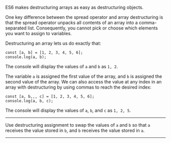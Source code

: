 <div class="challenge-instructions es6"><div><section id="description">
<p>ES6 makes destructuring arrays as easy as destructuring objects.</p>
<p>One key difference between the spread operator and array destructuring is that the spread operator unpacks all contents of an array into a comma-separated list. Consequently, you cannot pick or choose which elements you want to assign to variables.</p>
<p>Destructuring an array lets us do exactly that:</p>
<pre class="language-js"><code class="language-js"><span class="token keyword">const</span> <span class="token punctuation">[</span>a<span class="token punctuation">,</span> b<span class="token punctuation">]</span> <span class="token operator">=</span> <span class="token punctuation">[</span><span class="token number">1</span><span class="token punctuation">,</span> <span class="token number">2</span><span class="token punctuation">,</span> <span class="token number">3</span><span class="token punctuation">,</span> <span class="token number">4</span><span class="token punctuation">,</span> <span class="token number">5</span><span class="token punctuation">,</span> <span class="token number">6</span><span class="token punctuation">]</span><span class="token punctuation">;</span>
console<span class="token punctuation">.</span><span class="token function">log</span><span class="token punctuation">(</span>a<span class="token punctuation">,</span> b<span class="token punctuation">)</span><span class="token punctuation">;</span>
</code></pre>
<p>The console will display the values of <code>a</code> and <code>b</code> as <code>1, 2</code>.</p>
<p>The variable <code>a</code> is assigned the first value of the array, and <code>b</code> is assigned the second value of the array. We can also access the value at any index in an array with destructuring by using commas to reach the desired index:</p>
<pre class="language-js"><code class="language-js"><span class="token keyword">const</span> <span class="token punctuation">[</span>a<span class="token punctuation">,</span> b<span class="token punctuation">,</span><span class="token punctuation">,</span><span class="token punctuation">,</span> c<span class="token punctuation">]</span> <span class="token operator">=</span> <span class="token punctuation">[</span><span class="token number">1</span><span class="token punctuation">,</span> <span class="token number">2</span><span class="token punctuation">,</span> <span class="token number">3</span><span class="token punctuation">,</span> <span class="token number">4</span><span class="token punctuation">,</span> <span class="token number">5</span><span class="token punctuation">,</span> <span class="token number">6</span><span class="token punctuation">]</span><span class="token punctuation">;</span>
console<span class="token punctuation">.</span><span class="token function">log</span><span class="token punctuation">(</span>a<span class="token punctuation">,</span> b<span class="token punctuation">,</span> c<span class="token punctuation">)</span><span class="token punctuation">;</span>
</code></pre>
<p>The console will display the values of <code>a</code>, <code>b</code>, and <code>c</code> as <code>1, 2, 5</code>.</p>
</section></div><hr/><div><section id="instructions">
<p>Use destructuring assignment to swap the values of <code>a</code> and <code>b</code> so that <code>a</code> receives the value stored in <code>b</code>, and <code>b</code> receives the value stored in <code>a</code>.</p>
</section></div><hr/></div>